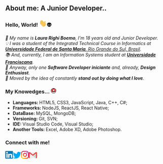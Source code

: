 <!-- Guardar p quando eu fizer meu octo ;) 
<img align="right" alt="PC GIF" src="https://github.com/LauraBoemo/LauraBoemo/blob/main/LauraGifImagem/PC.gif" width="140" /> 
 -->

## About me: A Junior Developer..
### **Hello, World!** <img src="https://github.com/LauraBoemo/LauraBoemo/blob/main/LauraGifImagem/Hi.gif" width="24px">👽
<p>
  <em>
    🎀 My name is <b>Laura Righi Boemo</b>, I'm 18 years old and Junior Developer. </br>💡  I was a student of the Integrated Technical Course in Informatics at <a href="https://www.ufsm.br/"> <b>Universidade Federal de Santa Maria</b>, Rio Grande do Sul, Brasil</a>.</br>📚  And, currently, I am an Information Systems student at <a href="https://www.ufn.edu.br/"> <b>Universidade Franciscana</b></a>. </br>👾  Anyway, only one <b>Software Developer iniciante</b> and, already, <b>Design Enthusiast</b>. </br>🚀  Moved by the idea of constantly <b>stand out by doing what I love</b>.</br>
  </em>  
</p>

### My Knowedges... <img src="https://github.com/LauraBoemo/LauraBoemo/blob/main/LauraGifImagem/powerup.gif" width="17px">
- <b>Languages: </b>HTML5, CSS3, JavaScript, Java, C++, C#;<br>
- <b>Frameworks: </b>NodeJS, ReactJS, React Native;<br>
- <b>DataBase: </b>MySQL, MongoDB;<br>
- <b>Versioning: </b>Git, SVN;<br>
- <b>IDE: </b>Visual Studio Code, Visual Studio;<br>
- <b>Another Tools: </b>Excel, Adobe XD, Adobe Photoshop.<br>

### Connect with me!&nbsp; 
<a href="https://www.linkedin.com/in/laura-boemo-956b92193/">
    <img align="left" alt="Laura Boemo | Linkedin" width="24px" src="https://github.com/LauraBoemo/LauraBoemo/blob/main/LauraGifImagem/Linkedin.svg" />
  </a> &nbsp;&nbsp;
  <a href="https://twitter.com/LauraBoemo">
    <img align="left" alt="Laura Boemo | Twitter" width="26px" src="https://github.com/LauraBoemo/LauraBoemo/blob/main/LauraGifImagem/Twitter.svg" />
  </a> &nbsp;&nbsp;
  <a href="https://www.instagram.com/lauraboemo/">
    <img align="left" alt="Laura Boemo | Instagram" width="24px" src="https://github.com/LauraBoemo/LauraBoemo/blob/main/LauraGifImagem/Instagram.svg" />
  </a> &nbsp;&nbsp;
  <a href="mailto:lauraboemo@gmail.com">
    <img align="left" alt="Laura Boemo | Gmail" width="26px" src="https://github.com/LauraBoemo/LauraBoemo/blob/main/LauraGifImagem/Gmail.svg" />
  </a>

<!-- Pra quando eu tiver um Stats decente :D>
<h1 align="center">
<img alt="LauraB" src="https://github-readme-stats.vercel.app/api?username=LauraBoemo&show_icons=true&hide_border=true" />
</h1>
  



